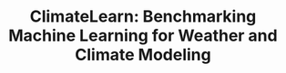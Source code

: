 ---
title: "ClimateLearn: Benchmarking Machine Learning for Weather and Climate Modeling"
collection: publications
permalink: /publications/ClimateLearn
venue: "Conference on Neural Information Processing Systems (NeurIPS 2023)"
authors: '<b>Tung Nguyen</b>, Jason Kyle Jewik, Hritik Bansal, Prakhar Sharma, Aditya Grover'
paper: "https://arxiv.org/abs/2307.01909"
code: "https://github.com/aditya-grover/climate-learn"
slide: "https://docs.google.com/presentation/d/1SUMUgOeD-0Y8QBj72DYnjOv4vWrwa4zQOKcpn2WB6YA/edit?usp=sharing"
---
